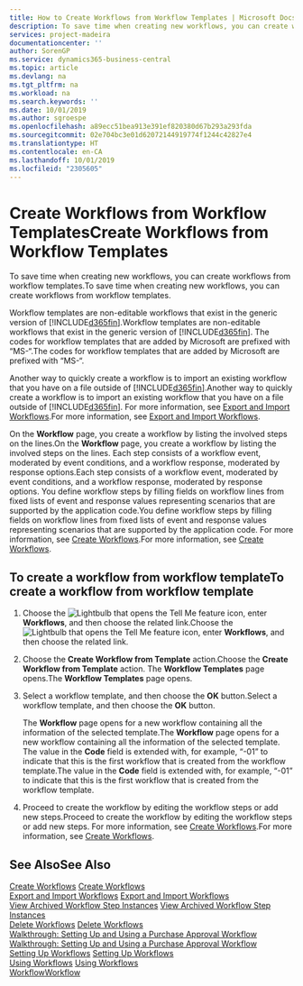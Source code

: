 ```yaml
---
title: How to Create Workflows from Workflow Templates | Microsoft Docs
description: To save time when creating new workflows, you can create workflows from workflow templates.
services: project-madeira
documentationcenter: ''
author: SorenGP
ms.service: dynamics365-business-central
ms.topic: article
ms.devlang: na
ms.tgt_pltfrm: na
ms.workload: na
ms.search.keywords: ''
ms.date: 10/01/2019
ms.author: sgroespe
ms.openlocfilehash: a89ecc51bea913e391ef820380d67b293a293fda
ms.sourcegitcommit: 02e704bc3e01d62072144919774f1244c42827e4
ms.translationtype: HT
ms.contentlocale: en-CA
ms.lasthandoff: 10/01/2019
ms.locfileid: "2305605"
---
```

# <a name="create-workflows-from-workflow-templates"></a><span data-ttu-id="6f5ff-103">Create Workflows from Workflow Templates</span><span class="sxs-lookup"><span data-stu-id="6f5ff-103">Create Workflows from Workflow Templates</span></span>
<span data-ttu-id="6f5ff-104">To save time when creating new workflows, you can create workflows from workflow templates.</span><span class="sxs-lookup"><span data-stu-id="6f5ff-104">To save time when creating new workflows, you can create workflows from workflow templates.</span></span>  

 <span data-ttu-id="6f5ff-105">Workflow templates are non-editable workflows that exist in the generic version of [!INCLUDE[d365fin](includes/d365fin_md.md)].</span><span class="sxs-lookup"><span data-stu-id="6f5ff-105">Workflow templates are non-editable workflows that exist in the generic version of [!INCLUDE[d365fin](includes/d365fin_md.md)].</span></span> <span data-ttu-id="6f5ff-106">The codes for workflow templates that are added by Microsoft are prefixed with “MS-“.</span><span class="sxs-lookup"><span data-stu-id="6f5ff-106">The codes for workflow templates that are added by Microsoft are prefixed with “MS-“.</span></span>  

 <span data-ttu-id="6f5ff-107">Another way to quickly create a workflow is to import an existing workflow that you have on a file outside of [!INCLUDE[d365fin](includes/d365fin_md.md)].</span><span class="sxs-lookup"><span data-stu-id="6f5ff-107">Another way to quickly create a workflow is to import an existing workflow that you have on a file outside of [!INCLUDE[d365fin](includes/d365fin_md.md)].</span></span> <span data-ttu-id="6f5ff-108">For more information, see [Export and Import Workflows](across-how-to-export-and-import-workflows.md).</span><span class="sxs-lookup"><span data-stu-id="6f5ff-108">For more information, see [Export and Import Workflows](across-how-to-export-and-import-workflows.md).</span></span>  

<span data-ttu-id="6f5ff-109">On the **Workflow** page, you create a workflow by listing the involved steps on the lines.</span><span class="sxs-lookup"><span data-stu-id="6f5ff-109">On the **Workflow** page, you create a workflow by listing the involved steps on the lines.</span></span> <span data-ttu-id="6f5ff-110">Each step consists of a workflow event, moderated by event conditions, and a workflow response, moderated by response options.</span><span class="sxs-lookup"><span data-stu-id="6f5ff-110">Each step consists of a workflow event, moderated by event conditions, and a workflow response, moderated by response options.</span></span> <span data-ttu-id="6f5ff-111">You define workflow steps by filling fields on workflow lines from fixed lists of event and response values representing scenarios that are supported by the application code.</span><span class="sxs-lookup"><span data-stu-id="6f5ff-111">You define workflow steps by filling fields on workflow lines from fixed lists of event and response values representing scenarios that are supported by the application code.</span></span> <span data-ttu-id="6f5ff-112">For more information, see [Create Workflows](across-how-to-create-workflows.md).</span><span class="sxs-lookup"><span data-stu-id="6f5ff-112">For more information, see [Create Workflows](across-how-to-create-workflows.md).</span></span>  

## <a name="to-create-a-workflow-from-workflow-template"></a><span data-ttu-id="6f5ff-113">To create a workflow from workflow template</span><span class="sxs-lookup"><span data-stu-id="6f5ff-113">To create a workflow from workflow template</span></span>  
1.  <span data-ttu-id="6f5ff-114">Choose the ![Lightbulb that opens the Tell Me feature](media/ui-search/search_small.png "Tell me what you want to do") icon, enter **Workflows**, and then choose the related link.</span><span class="sxs-lookup"><span data-stu-id="6f5ff-114">Choose the ![Lightbulb that opens the Tell Me feature](media/ui-search/search_small.png "Tell me what you want to do") icon, enter **Workflows**, and then choose the related link.</span></span>  
2.  <span data-ttu-id="6f5ff-115">Choose the **Create Workflow from Template** action.</span><span class="sxs-lookup"><span data-stu-id="6f5ff-115">Choose the **Create Workflow from Template** action.</span></span> <span data-ttu-id="6f5ff-116">The **Workflow Templates** page opens.</span><span class="sxs-lookup"><span data-stu-id="6f5ff-116">The **Workflow Templates** page opens.</span></span>  
3.  <span data-ttu-id="6f5ff-117">Select a workflow template, and then choose the **OK** button.</span><span class="sxs-lookup"><span data-stu-id="6f5ff-117">Select a workflow template, and then choose the **OK** button.</span></span>  

     <span data-ttu-id="6f5ff-118">The **Workflow** page opens for a new workflow containing all the information of the selected template.</span><span class="sxs-lookup"><span data-stu-id="6f5ff-118">The **Workflow** page opens for a new workflow containing all the information of the selected template.</span></span> <span data-ttu-id="6f5ff-119">The value in the **Code** field is extended with, for example, “-01” to indicate that this is the first workflow that is created from the workflow template.</span><span class="sxs-lookup"><span data-stu-id="6f5ff-119">The value in the **Code** field is extended with, for example, “-01” to indicate that this is the first workflow that is created from the workflow template.</span></span>  
4.  <span data-ttu-id="6f5ff-120">Proceed to create the workflow by editing the workflow steps or add new steps.</span><span class="sxs-lookup"><span data-stu-id="6f5ff-120">Proceed to create the workflow by editing the workflow steps or add new steps.</span></span> <span data-ttu-id="6f5ff-121">For more information, see [Create Workflows](across-how-to-create-workflows.md).</span><span class="sxs-lookup"><span data-stu-id="6f5ff-121">For more information, see [Create Workflows](across-how-to-create-workflows.md).</span></span>  

## <a name="see-also"></a><span data-ttu-id="6f5ff-122">See Also</span><span class="sxs-lookup"><span data-stu-id="6f5ff-122">See Also</span></span>  
 <span data-ttu-id="6f5ff-123">[Create Workflows](across-how-to-create-workflows.md) </span><span class="sxs-lookup"><span data-stu-id="6f5ff-123">[Create Workflows](across-how-to-create-workflows.md) </span></span>  
 <span data-ttu-id="6f5ff-124">[Export and Import Workflows](across-how-to-export-and-import-workflows.md) </span><span class="sxs-lookup"><span data-stu-id="6f5ff-124">[Export and Import Workflows](across-how-to-export-and-import-workflows.md) </span></span>  
 <span data-ttu-id="6f5ff-125">[View Archived Workflow Step Instances](across-how-to-view-archived-workflow-step-instances.md) </span><span class="sxs-lookup"><span data-stu-id="6f5ff-125">[View Archived Workflow Step Instances](across-how-to-view-archived-workflow-step-instances.md) </span></span>  
 <span data-ttu-id="6f5ff-126">[Delete Workflows](across-how-to-delete-workflows.md) </span><span class="sxs-lookup"><span data-stu-id="6f5ff-126">[Delete Workflows](across-how-to-delete-workflows.md) </span></span>  
 <span data-ttu-id="6f5ff-127">[Walkthrough: Setting Up and Using a Purchase Approval Workflow](walkthrough-setting-up-and-using-a-purchase-approval-workflow.md) </span><span class="sxs-lookup"><span data-stu-id="6f5ff-127">[Walkthrough: Setting Up and Using a Purchase Approval Workflow](walkthrough-setting-up-and-using-a-purchase-approval-workflow.md) </span></span>  
 <span data-ttu-id="6f5ff-128">[Setting Up Workflows](across-set-up-workflows.md) </span><span class="sxs-lookup"><span data-stu-id="6f5ff-128">[Setting Up Workflows](across-set-up-workflows.md) </span></span>  
 <span data-ttu-id="6f5ff-129">[Using Workflows](across-use-workflows.md) </span><span class="sxs-lookup"><span data-stu-id="6f5ff-129">[Using Workflows](across-use-workflows.md) </span></span>  
 [<span data-ttu-id="6f5ff-130">Workflow</span><span class="sxs-lookup"><span data-stu-id="6f5ff-130">Workflow</span></span>](across-workflow.md)   
